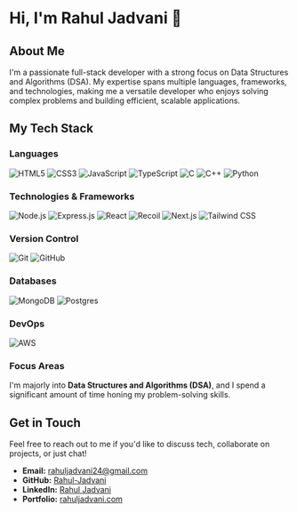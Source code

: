 # Hi, I'm Rahul Jadvani 👋

## About Me

I'm a passionate full-stack developer with a strong focus on Data Structures and Algorithms (DSA). My expertise spans multiple languages, frameworks, and technologies, making me a versatile developer who enjoys solving complex problems and building efficient, scalable applications.

## My Tech Stack

### Languages

![HTML5](https://img.shields.io/badge/-HTML5-E34F26?logo=html5&logoColor=white&style=flat)
![CSS3](https://img.shields.io/badge/-CSS3-1572B6?logo=css3&logoColor=white&style=flat)
![JavaScript](https://img.shields.io/badge/-JavaScript-F7DF1E?logo=javascript&logoColor=black&style=flat)
![TypeScript](https://img.shields.io/badge/-TypeScript-007ACC?logo=typescript&logoColor=white&style=flat)
![C](https://img.shields.io/badge/-C-A8B9CC?logo=c&logoColor=white&style=flat)
![C++](https://img.shields.io/badge/-C++-00599C?logo=c%2B%2B&logoColor=white&style=flat)
![Python](https://img.shields.io/badge/-Python-3776AB?logo=python&logoColor=white&style=flat)

### Technologies & Frameworks

![Node.js](https://img.shields.io/badge/-Node.js-339933?logo=node.js&logoColor=white&style=flat)
![Express.js](https://img.shields.io/badge/-Express.js-000000?logo=express&logoColor=white&style=flat)
![React](https://img.shields.io/badge/-React-61DAFB?logo=react&logoColor=black&style=flat)
![Recoil](https://img.shields.io/badge/-Recoil-007af4?logo=react&logoColor=white&style=flat)
![Next.js](https://img.shields.io/badge/-Next.js-000000?logo=next.js&logoColor=white&style=flat)
![Tailwind CSS](https://img.shields.io/badge/-Tailwind%20CSS-38B2AC?logo=tailwind-css&logoColor=white&style=flat)

### Version Control

![Git](https://img.shields.io/badge/-Git-F05032?logo=git&logoColor=white&style=flat)
![GitHub](https://img.shields.io/badge/-GitHub-181717?logo=github&logoColor=white&style=flat)

### Databases

![MongoDB](https://img.shields.io/badge/-MongoDB-47A248?logo=mongodb&logoColor=white&style=flat)
![Postgres](https://img.shields.io/badge/-PostgreSQL-336791?logo=postgresql&logoColor=white&style=flat)

### DevOps

![AWS](https://img.shields.io/badge/-AWS-232F3E?logo=amazon-aws&logoColor=white&style=flat)

### Focus Areas

I'm majorly into **Data Structures and Algorithms (DSA)**, and I spend a significant amount of time honing my problem-solving skills.

## Get in Touch

Feel free to reach out to me if you'd like to discuss tech, collaborate on projects, or just chat!

- **Email:** [rahuljadvani24@gmail.com](mailto:rahuljadvani24@gmail.com)
- **GitHub:** [Rahul-Jadvani](https://github.com/Rahul-Jadvani)
- **LinkedIn:** [Rahul Jadvani](https://www.linkedin.com/in/rahul-jadvani-741751208)
- **Portfolio:** [rahuljadvani.com](https://rj-portfolio-next-js.vercel.app/)
